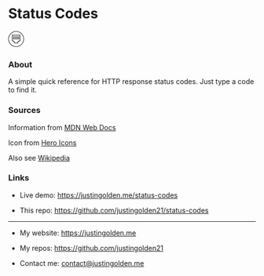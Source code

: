 # Status Codes

<img src="img/icon.svg" width="32px">

### About

A simple quick reference for HTTP response status codes. Just type a code to find it.

### Sources

Information from [MDN Web Docs](https://developer.mozilla.org/en-US/docs/Web/HTTP/Status)

Icon from [Hero Icons](https://heroicons.dev/)

Also see [Wikipedia](https://en.wikipedia.org/wiki/List_of_HTTP_status_codes)


### Links

- Live demo: https://justingolden.me/status-codes

- This repo: https://github.com/justingolden21/status-codes

<hr>

- My website: https://justingolden.me

- My repos: https://github.com/justingolden21

- Contact me: contact@justingolden.me
